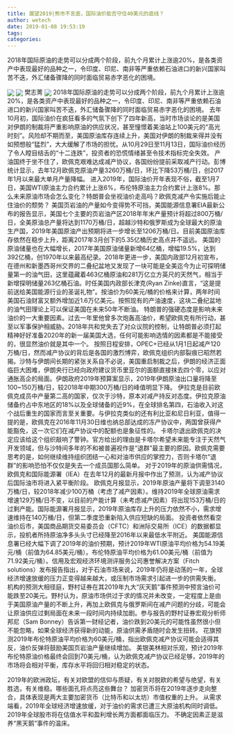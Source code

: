 ```yaml
---
title: 展望2019|熊市不言底，国际油价能否守住40美元的底线？
author: wetech
date: 2019-01-08 19:53:19
tags: 
categories: 
---
```

2018年国际原油的走势可以分成两个阶段，前九个月累计上涨逾20%，是各类资产中表现最好的品种之一，令印度、印尼、南非等严重依赖石油进口的新兴国家叫苦不迭，外汇储备骤降的同时面临贸易赤字恶化的困境。
<!-- more -->
<img align="center" border="0" src="https://imgcdn.yicai.com/uppics/images/2018/12/ff4e223c7979e87acbce9e022f98d379.jpg" />
<img align="center" border="0" src="https://imgcdn.yicai.com/uppics/images/2018/12/9c52e0795607849987bf5213e84b6b52.jpg" />
樊志菁
<img align="center" border="0" src="https://imgcdn.yicai.com/uppics/images/2018/12/906d6b7549e628c3b0ad2f388b33ce67.jpg" />
2018年国际原油的走势可以分成两个阶段，前九个月累计上涨逾20%，是各类资产中表现最好的品种之一，令印度、印尼、南非等严重依赖石油进口的新兴国家叫苦不迭，外汇储备骤降的同时面临贸易赤字恶化的困境。
去年10月初，国际油价在疯狂看多的气氛下创下了四年新高，当时市场谈论的是美国对伊朗的制裁将严重影响原油的供应状况，甚至憧憬着美油站上100美元的“高光时刻”。风险却不期而至，美国原油库存连续上升，美国对伊朗的制裁来得并没有如预想般“猛烈”，大大缓解了市场的担忧。从10月29日至11月13日，国际油价经历了令人瞠目结舌的“十二连跌”，投资者的恐慌情绪甚至令技术指标完全失效。
产油国终于坐不住了，欧佩克艰难达成减产协议，各国纷纷提前采取减产行动。彭博统计显示，去年12月欧佩克原油产量3260万桶/日，环比下降53万桶/日，创2017年1月以来最大单月产量降幅。
进入2019年，国际油价开年表现不俗，截至1月7日，美国WTI原油主力合约累计上涨6%，布伦特原油主力合约累计上涨8%。那么未来原油市场会怎么变化？特朗普会坐视油价走高吗？欧佩克减产令实施后能止住油价的颓势？
美国页岩油的产量如今变得势不可挡，美国能源信息署EIA最新公布的报告显示，美国七个主要的页岩油产区2018年年末产量预计将超过800万桶/日，全美原油总产量将达到1170万桶/日，超越沙特和俄罗斯成为全球最大的原油生产国，2019年美国原油产出预期将进一步增长至1206万桶/日。目前美国原油库存依然在稳步上升，距离2017年3月创下的5.35亿桶历史高点并不遥远。
美国的原油储量也在大幅增长，2017年美国原油储量新增64亿桶，增幅19.5%，达到392亿桶，创1970年以来最高纪录。2018年更进一步，美国内政部12月初宣布，在德州和新墨西哥州交界的二叠纪盆地又发现了一块可能是全美迄今为止可探明储量第一的油气田，这里蕴藏着463亿桶原油和281万亿立方英尺的天然气，相当于新增探明储量263亿桶石油。时任美国内政部长津克(Ryan Zinke)直言，“这是提前送给美国能源行业的圣诞礼物”。按油价为60美元/桶的价格来计算，两年时间美国石油财富又额外增加近1.6万亿美元。按照现有的产油速度，这块二叠纪盆地的油气田理论上可以保证美国在未来50年不断油。
特朗普的强硬态度是影响未来油价的一大重要因素。过去一年里他曾多次炮轰高油价，希望欧佩克有所行动，甚至以军事保护相威胁。2018年共和党失去了对众议院的控制，让特朗普必须打起精神好好准备2020年的新一届美国大选，任何可能影响选情的因素都是不能接受的，很显然油价就是其中一个。
按照日程安排，OPEC+已经从1月1日起减产120万桶/日，然而减产协议的背后是各国的激烈博弈，欧佩克组织内部裂痕已昭然若揭。沙特与伊朗间长期的紧张关系自不必说，美国重启制裁之后，伊朗的经济正面临巨大困难，伊朗央行已经向政府建议货币里亚尔的面额直接抹去四个零，以应对通胀高企的局面。伊朗政府2019年预算案显示，2019年伊朗原油出口量将降至100~150万桶/日，较2018年中期300万桶/日的峰值明显下降。
伊拉克是目前欧佩克成员中产量第二高的国家，仅次于沙特，原本对减产持反对态度。伊拉克原油储备约占中东地区的18%以及全球储备的近9%，在全球排名第四，石油收入对这个战后重生的国家而言至关重要。与伊拉克类似的还有利比亚和尼日利亚，值得一提的是，欧佩克在2016年11月30日维也纳总部达成的冻产协议中，两国曾获得产能豁免，这一次它们在减产协议中的配额也是象征性的。
卡塔尔退出欧佩克的决定应该给这个组织敲响了警钟。官方给出的理由是卡塔尔希望未来能专注于天然气开发领域，但与沙特间多年的不和被普遍视作是“退群”最主要的原因。欧佩克需要思考的是，如何继续维持组织团结一心和对油市供应的掌控力，否则卡塔尔“退群”的影响恐怕不仅仅是失去一个成员国那么简单。
对于2019年的原油供需情况，欧佩克和国际能源署（IEA）在去年12月的最新月报中作出了预测，认为减产协议后国际油市将进入紧平衡阶段。
欧佩克月报显示，2019年原油产量将下调至3140万桶/日，较2018年减少100万桶（考虑了减产因素）。维持2019年全球原油需求增速129万桶/日不变，以目前的产能计算（未考虑减产因素）将出现153万桶/日的过剩产能。国际能源署月报显示，2019年原油库存上升的压力依然不小，需求增速维持在140万桶/日，但第二季度恐重新陷入供应短缺的局面。
投资者依然看空油价后市，美国商品期货交易委员会（CFTC）和洲际交易所（ICE）的数据都显示，投机者所持原油净多头头寸已经降至2016年以来最低水平附近。
美国能源信息署已经大幅下调了2019年的油价预期，预计2019年WTI原油平均价格为54.19美元/桶（前值为64.85美元/桶）。布伦特原油平均价格为61.00美元/桶（前值为71.92美元/桶）。信用及宏观经济环境测评服务公司惠誉解决方案（Fitch solutions）发布报告指出，对于石油市场来说，2019年仍将是动荡的一年，全球经济增速放缓的压力正变得越来越大，或压制市场需求引起进一步的供需失衡。
机构的预测大相径庭，野村证券在其2019年九大“灰天鹅”事件预测中预言油价可能跌至20美元。野村认为，原油市场供过于求的情况并未改变，一定程度上是由于美国原油产量的不断上升，再加上欧佩克与俄罗斯间在减产问题的分歧，可能会让原油供应过剩局面在未来一段时间内持续加剧。参与报告的野村证券宏观分析师邦尼（Sam Bonney）告诉第一财经记者，油价跌到20美元的可能性虽然很小但不能忽略，如果全球经济获得新的动能，原油供需矛盾随时会发生扭转。
花旗预测2019年布伦特原油平均价格为60美元/桶，指出欧佩克减产协议可能会适得其反，油价反弹将鼓励美国页岩油产量继续增加。
美银美林相对乐观，预计2019年布伦特原油价格最终会回到70美元/桶，认为欧佩克减产协议已经足够，2019年的市场将会相对平衡，库存水平将回归相对稳定的状态。
 
 
2019年的欧洲政坛，有关对欧盟的信仰与质疑，有关对脱欧的希望与绝望，有关胜选，有关维稳。哪些面孔将点亮这些舞台？
加密货币将在2019年逐步走向整合，具体表现是两大主要加密货币（比特币和以太坊）市值权重的上升。
从需求端看，2019年全球经济增速放缓，对于油价的需求已遭三大原油机构同时调低。
2019年全球股市将在估值水平和盈利增长两方面都面临压力。
不确定因素正是滋养“黑天鹅”事件的温床。
